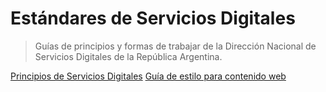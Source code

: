 # Estándares de Servicios Digitales

> Guías de principios y formas de trabajar de la Dirección Nacional de Servicios Digitales de la República Argentina.

[Principios de Servicios Digitales](principios.md)
[Guía de estilo para contenido web](contenido-web.md)